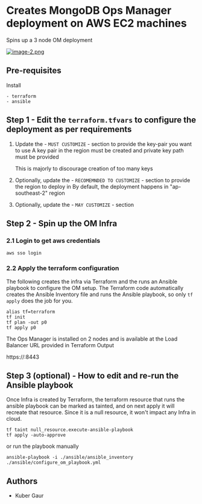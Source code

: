 # Creates MongoDB Ops Manager deployment on AWS EC2 machines
Spins up a 3 node OM deployment

[![image-2.png](https://i.postimg.cc/RVX84kgJ/image-2.png)](https://postimg.cc/JGHKQ2VR)

## Pre-requisites
Install 

    - terraform
    - ansible
 
## Step 1 - Edit the `terraform.tfvars` to configure the deployment as per requirements
1. Update the - `MUST CUSTOMIZE` - section to provide the key-pair you want to use
   A key pair in the region must be created and private key path must be provided 

   This is majorly to discourage creation of too many keys

2. Optionally, update the - `RECOMEMNDED TO CUSTOMIZE` - section to provide the region to deploy in
   By default, the deployment happens in "ap-southeast-2" region

3. Optionally, update the - `MAY CUSTOMIZE` - section

## Step 2 - Spin up the OM Infra

### 2.1 Login to get aws credentials

    aws sso login

### 2.2 Apply the terraform configuration 
The following creates the infra via Terraform and the runs an Ansible playbook to configure the OM setup.
The Terraform code automatically creates the Ansible Inventory file and runs the Ansible playbook, so only `tf apply` does the job for you. 

    alias tf=terraform
    tf init
    tf plan -out p0
    tf apply p0

The Ops Manager is installed on 2 nodes and is available at the Load Balancer URL provided in Terraform Output

https://<lb-external-url>:8443

## Step 3 (optional) - How to edit and re-run the Ansible playbook
Once Infra is created by Terraform, the terraform resource that runs the ansible playbook can be marked as tainted, and on next apply it will recreate that resource. Since it is a null resource, it won't impact any Infra in cloud.

    tf taint null_resource.execute-ansible-playbook
    tf apply -auto-approve

or run the playbook manually

    ansible-playbook -i ./ansible/ansible_inventory ./ansible/configure_om_playbook.yml

## Authors
- Kuber Gaur

